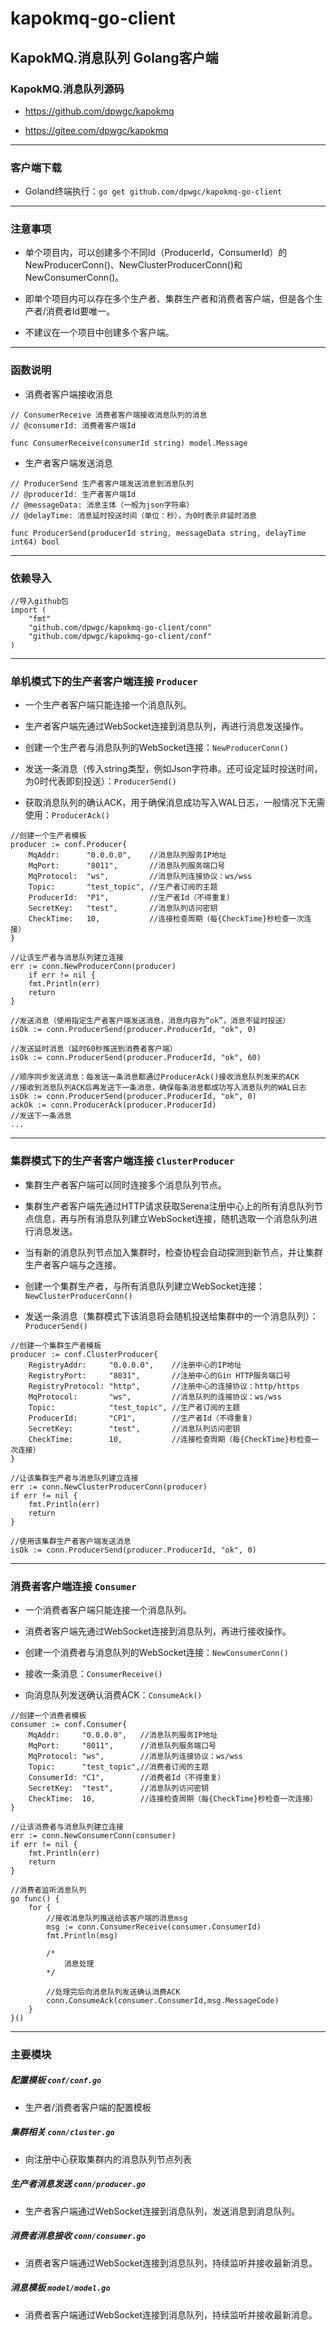 # kapokmq-go-client

## KapokMQ.消息队列 Golang客户端

### KapokMQ.消息队列源码

* https://github.com/dpwgc/kapokmq

* https://gitee.com/dpwgc/kapokmq

***

### 客户端下载

* Goland终端执行：`go get github.com/dpwgc/kapokmq-go-client`

***

### 注意事项

* 单个项目内，可以创建多个不同Id（ProducerId，ConsumerId）的NewProducerConn()、NewClusterProducerConn()和NewConsumerConn()。

* 即单个项目内可以存在多个生产者、集群生产者和消费者客户端，但是各个生产者/消费者Id要唯一。

* 不建议在一个项目中创建多个客户端。

***

### 函数说明

* 消费者客户端接收消息

```
// ConsumerReceive 消费者客户端接收消息队列的消息
// @consumerId: 消费者客户端Id

func ConsumerReceive(consumerId string) model.Message 
```

* 生产者客户端发送消息

```
// ProducerSend 生产者客户端发送消息到消息队列
// @producerId: 生产者客户端Id
// @messageData: 消息主体（一般为json字符串）
// @delayTime: 消息延时投送时间（单位：秒），为0时表示非延时消息

func ProducerSend(producerId string, messageData string, delayTime int64) bool 
```

***

### 依赖导入

```
//导入github包
import (
	"fmt"
	"github.com/dpwgc/kapokmq-go-client/conn"
	"github.com/dpwgc/kapokmq-go-client/conf"
)
```

***

### 单机模式下的生产者客户端连接 `Producer`

* 一个生产者客户端只能连接一个消息队列。

* 生产者客户端先通过WebSocket连接到消息队列，再进行消息发送操作。

* 创建一个生产者与消息队列的WebSocket连接：`NewProducerConn()`

* 发送一条消息（传入string类型，例如Json字符串。还可设定延时投送时间，为0时代表即刻投送）：`ProducerSend()`

* 获取消息队列的确认ACK，用于确保消息成功写入WAL日志，一般情况下无需使用：`ProducerAck()`
```
//创建一个生产者模板
producer := conf.Producer{
    MqAddr:      "0.0.0.0",    //消息队列服务IP地址
    MqPort:      "8011",       //消息队列服务端口号
    MqProtocol:  "ws",         //消息队列连接协议：ws/wss
    Topic:       "test_topic", //生产者订阅的主题
    ProducerId:  "P1",         //生产者Id（不得重复）
    SecretKey:   "test",       //消息队列访问密钥
    CheckTime:   10,           //连接检查周期（每{CheckTime}秒检查一次连接）
}

//让该生产者与消息队列建立连接
err := conn.NewProducerConn(producer)
    if err != nil {
    fmt.Println(err)
    return
}

//发送消息（使用指定生产者客户端发送消息，消息内容为“ok”，消息不延时投送）
isOk := conn.ProducerSend(producer.ProducerId, "ok", 0)

//发送延时消息（延时60秒推送到消费者客户端）
isOk := conn.ProducerSend(producer.ProducerId, "ok", 60)

//顺序同步发送消息：每发送一条消息都通过ProducerAck()接收消息队列发来的ACK
//接收到消息队列ACK后再发送下一条消息，确保每条消息都成功写入消息队列的WAL日志
isOk := conn.ProducerSend(producer.ProducerId, "ok", 0)
ackOk := conn.ProducerAck(producer.ProducerId)
//发送下一条消息
...
```

***

### 集群模式下的生产者客户端连接 `ClusterProducer`

* 集群生产者客户端可以同时连接多个消息队列节点。

* 集群生产者客户端先通过HTTP请求获取Serena注册中心上的所有消息队列节点信息，再与所有消息队列建立WebSocket连接，随机选取一个消息队列进行消息发送。

* 当有新的消息队列节点加入集群时，检查协程会自动探测到新节点，并让集群生产者客户端与之连接。

* 创建一个集群生产者，与所有消息队列建立WebSocket连接：`NewClusterProducerConn()`

* 发送一条消息（集群模式下该消息将会随机投送给集群中的一个消息队列）：`ProducerSend()`

```
//创建一个集群生产者模板
producer := conf.ClusterProducer{
	RegistryAddr:     "0.0.0.0",    //注册中心的IP地址
	RegistryPort:     "8031",       //注册中心的Gin HTTP服务端口号
	RegistryProtocol: "http",       //注册中心的连接协议：http/https
	MqProtocol:       "ws",         //消息队列的连接协议：ws/wss
	Topic:            "test_topic", //生产者订阅的主题
	ProducerId:       "CP1",        //生产者Id（不得重复）
	SecretKey:        "test",       //消息队列访问密钥
	CheckTime:        10,           //连接检查周期（每{CheckTime}秒检查一次连接）
}

//让该集群生产者与消息队列建立连接
err := conn.NewClusterProducerConn(producer)
if err != nil {
	fmt.Println(err)
	return
}

//使用该集群生产者客户端发送消息
isOk := conn.ProducerSend(producer.ProducerId, "ok", 0)
```

***

### 消费者客户端连接 `Consumer`

* 一个消费者客户端只能连接一个消息队列。

* 消费者客户端先通过WebSocket连接到消息队列，再进行接收操作。

* 创建一个消费者与消息队列的WebSocket连接：`NewConsumerConn()`

* 接收一条消息：`ConsumerReceive()`

* 向消息队列发送确认消费ACK：`ConsumeAck()`

```
//创建一个消费者模板
consumer := conf.Consumer{
	MqAddr:     "0.0.0.0",   //消息队列服务IP地址
	MqPort:     "8011",      //消息队列服务端口号
	MqProtocol: "ws",        //消息队列连接协议：ws/wss
	Topic:      "test_topic",//消费者订阅的主题
	ConsumerId: "C1",        //消费者Id（不得重复）
	SecretKey:  "test",      //消息队列访问密钥
	CheckTime:  10,          //连接检查周期（每{CheckTime}秒检查一次连接）
}

//让该消费者与消息队列建立连接
err := conn.NewConsumerConn(consumer)
if err != nil {
	fmt.Println(err)
	return
}

//消费者监听消息队列
go func() {
	for {
		//接收消息队列推送给该客户端的消息msg
		msg := conn.ConsumerReceive(consumer.ConsumerId)
		fmt.Println(msg)
		
		/*
		    消息处理
		*/
		
		//处理完后向消息队列发送确认消费ACK
		conn.ConsumeAck(consumer.ConsumerId,msg.MessageCode)
	}
}()
```

***

### 主要模块

##### 配置模板 `conf/conf.go`

* 生产者/消费者客户端的配置模板

##### 集群相关 `conn/cluster.go`

* 向注册中心获取集群内的消息队列节点列表

##### 生产者消息发送 `conn/producer.go`

* 生产者客户端通过WebSocket连接到消息队列，发送消息到消息队列。

##### 消费者消息接收 `conn/consumer.go`

* 消费者客户端通过WebSocket连接到消息队列，持续监听并接收最新消息。

##### 消息模板 `model/model.go`

* 消费者客户端通过WebSocket连接到消息队列，持续监听并接收最新消息。



